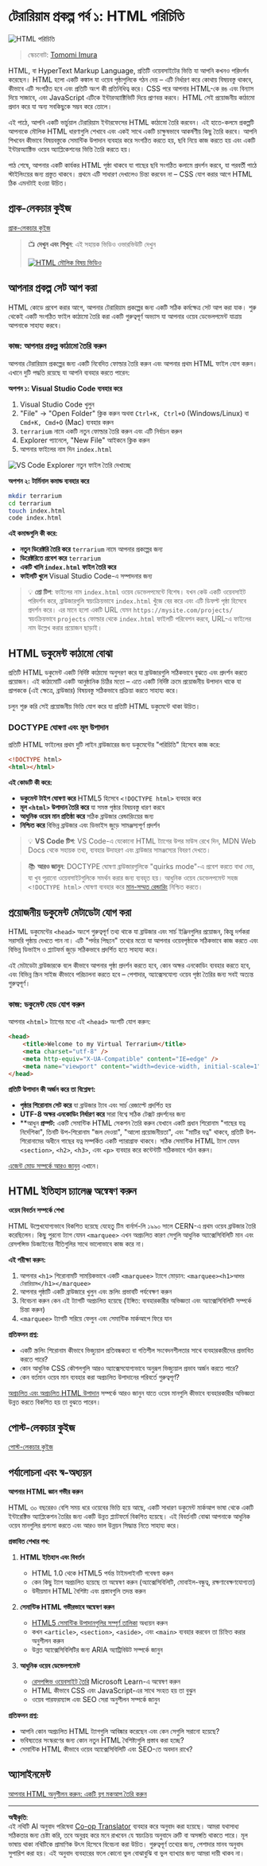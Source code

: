 <!--
CO_OP_TRANSLATOR_METADATA:
{
  "original_hash": "20c72cf2e5b0050d38ca3cb14a75a9df",
  "translation_date": "2025-10-22T21:47:57+00:00",
  "source_file": "3-terrarium/1-intro-to-html/README.md",
  "language_code": "bn"
}
-->
# টেরারিয়াম প্রকল্প পর্ব ১: HTML পরিচিতি

![HTML পরিচিতি](../../../../translated_images/webdev101-html.4389c2067af68e98280c1bde52b6c6269f399eaae3659b7c846018d8a7b0bbd9.bn.png)
> স্কেচনোট: [Tomomi Imura](https://twitter.com/girlie_mac)

HTML, বা HyperText Markup Language, প্রতিটি ওয়েবসাইটের ভিত্তি যা আপনি কখনও পরিদর্শন করেছেন। HTML হলো একটি কঙ্কাল যা ওয়েব পৃষ্ঠাগুলিকে গঠন দেয় – এটি নির্ধারণ করে কোথায় বিষয়বস্তু থাকবে, কীভাবে এটি সংগঠিত হবে এবং প্রতিটি অংশ কী প্রতিনিধিত্ব করে। CSS পরে আপনার HTML-কে রঙ এবং বিন্যাস দিয়ে সাজাবে, এবং JavaScript এটিকে ইন্টারঅ্যাক্টিভিটি দিয়ে প্রাণবন্ত করবে। HTML সেই প্রয়োজনীয় কাঠামো প্রদান করে যা অন্য সবকিছুকে সম্ভব করে তোলে।

এই পাঠে, আপনি একটি ভার্চুয়াল টেরারিয়াম ইন্টারফেসের HTML কাঠামো তৈরি করবেন। এই হাতে-কলমে প্রকল্পটি আপনাকে মৌলিক HTML ধারণাগুলি শেখাবে এবং একই সাথে একটি চাক্ষুষভাবে আকর্ষণীয় কিছু তৈরি করবে। আপনি শিখবেন কীভাবে বিষয়বস্তুকে সেমান্টিক উপাদান ব্যবহার করে সংগঠিত করতে হয়, ছবি নিয়ে কাজ করতে হয় এবং একটি ইন্টারঅ্যাক্টিভ ওয়েব অ্যাপ্লিকেশনের ভিত্তি তৈরি করতে হয়।

পাঠ শেষে, আপনার একটি কার্যকর HTML পৃষ্ঠা থাকবে যা গাছের ছবি সংগঠিত কলামে প্রদর্শন করবে, যা পরবর্তী পাঠে স্টাইলিংয়ের জন্য প্রস্তুত থাকবে। প্রথমে এটি সাধারণ দেখালেও চিন্তা করবেন না – CSS যোগ করার আগে HTML ঠিক এমনটাই হওয়া উচিত।

## প্রাক-লেকচার কুইজ

[প্রাক-লেকচার কুইজ](https://ff-quizzes.netlify.app/web/quiz/15)

> 📺 **দেখুন এবং শিখুন**: এই সহায়ক ভিডিও ওভারভিউটি দেখুন
> 
> [![HTML মৌলিক বিষয় ভিডিও](https://img.youtube.com/vi/1TvxJKBzhyQ/0.jpg)](https://www.youtube.com/watch?v=1TvxJKBzhyQ)

## আপনার প্রকল্প সেট আপ করা

HTML কোডে প্রবেশ করার আগে, আপনার টেরারিয়াম প্রকল্পের জন্য একটি সঠিক কর্মক্ষেত্র সেট আপ করা যাক। শুরু থেকেই একটি সংগঠিত ফাইল কাঠামো তৈরি করা একটি গুরুত্বপূর্ণ অভ্যাস যা আপনার ওয়েব ডেভেলপমেন্ট যাত্রায় আপনাকে সাহায্য করবে।

### কাজ: আপনার প্রকল্প কাঠামো তৈরি করুন

আপনার টেরারিয়াম প্রকল্পের জন্য একটি নিবেদিত ফোল্ডার তৈরি করুন এবং আপনার প্রথম HTML ফাইল যোগ করুন। এখানে দুটি পদ্ধতি রয়েছে যা আপনি ব্যবহার করতে পারেন:

**অপশন ১: Visual Studio Code ব্যবহার করে**
1. Visual Studio Code খুলুন
2. "File" → "Open Folder" ক্লিক করুন অথবা `Ctrl+K, Ctrl+O` (Windows/Linux) বা `Cmd+K, Cmd+O` (Mac) ব্যবহার করুন
3. `terrarium` নামে একটি নতুন ফোল্ডার তৈরি করুন এবং এটি নির্বাচন করুন
4. Explorer প্যানেলে, "New File" আইকনে ক্লিক করুন
5. আপনার ফাইলের নাম দিন `index.html`

![VS Code Explorer নতুন ফাইল তৈরি দেখাচ্ছে](../../../../translated_images/vs-code-index.e2986cf919471eb984a0afef231380c8b132b000635105f2397bd2754d1b689c.bn.png)

**অপশন ২: টার্মিনাল কমান্ড ব্যবহার করে**
```bash
mkdir terrarium
cd terrarium
touch index.html
code index.html
```

**এই কমান্ডগুলি কী করে:**
- **নতুন ডিরেক্টরি তৈরি করে** `terrarium` নামে আপনার প্রকল্পের জন্য
- **ডিরেক্টরিতে প্রবেশ করে** `terrarium`
- **একটি খালি `index.html` ফাইল তৈরি করে**
- **ফাইলটি খুলে** Visual Studio Code-এ সম্পাদনার জন্য

> 💡 **প্রো টিপ**: ফাইলের নাম `index.html` ওয়েব ডেভেলপমেন্টে বিশেষ। যখন কেউ একটি ওয়েবসাইট পরিদর্শন করে, ব্রাউজারগুলি স্বয়ংক্রিয়ভাবে `index.html` খুঁজে বের করে এবং এটি ডিফল্ট পৃষ্ঠা হিসেবে প্রদর্শন করে। এর মানে হলো একটি URL যেমন `https://mysite.com/projects/` স্বয়ংক্রিয়ভাবে `projects` ফোল্ডার থেকে `index.html` ফাইলটি পরিবেশন করবে, URL-এ ফাইলের নাম উল্লেখ করার প্রয়োজন ছাড়াই।

## HTML ডকুমেন্ট কাঠামো বোঝা

প্রতিটি HTML ডকুমেন্ট একটি নির্দিষ্ট কাঠামো অনুসরণ করে যা ব্রাউজারগুলি সঠিকভাবে বুঝতে এবং প্রদর্শন করতে প্রয়োজন। এই কাঠামোটি একটি আনুষ্ঠানিক চিঠির মতো – এতে একটি নির্দিষ্ট ক্রমে প্রয়োজনীয় উপাদান থাকে যা প্রাপককে (এই ক্ষেত্রে, ব্রাউজার) বিষয়বস্তু সঠিকভাবে প্রক্রিয়া করতে সাহায্য করে।

চলুন শুরু করি সেই প্রয়োজনীয় ভিত্তি যোগ করে যা প্রতিটি HTML ডকুমেন্টে থাকা উচিত।

### DOCTYPE ঘোষণা এবং মূল উপাদান

প্রতিটি HTML ফাইলের প্রথম দুটি লাইন ব্রাউজারের জন্য ডকুমেন্টের "পরিচিতি" হিসেবে কাজ করে:

```html
<!DOCTYPE html>
<html></html>
```

**এই কোডটি কী করে:**
- **ডকুমেন্ট টাইপ ঘোষণা করে** HTML5 হিসেবে `<!DOCTYPE html>` ব্যবহার করে
- **মূল `<html>` উপাদান তৈরি করে** যা সমস্ত পৃষ্ঠার বিষয়বস্তু ধারণ করবে
- **আধুনিক ওয়েব মান প্রতিষ্ঠা করে** সঠিক ব্রাউজার রেন্ডারিংয়ের জন্য
- **নিশ্চিত করে** বিভিন্ন ব্রাউজার এবং ডিভাইস জুড়ে সামঞ্জস্যপূর্ণ প্রদর্শন

> 💡 **VS Code টিপ**: VS Code-এ যেকোনো HTML ট্যাগের উপর মাউস রেখে দিন, MDN Web Docs থেকে সহায়ক তথ্য, ব্যবহার উদাহরণ এবং ব্রাউজার সামঞ্জস্যের বিবরণ দেখতে।

> 📚 **আরও জানুন**: DOCTYPE ঘোষণা ব্রাউজারগুলিকে "quirks mode"-এ প্রবেশ করতে বাধা দেয়, যা খুব পুরানো ওয়েবসাইটগুলিকে সমর্থন করার জন্য ব্যবহৃত হয়। আধুনিক ওয়েব ডেভেলপমেন্ট সহজ `<!DOCTYPE html>` ঘোষণা ব্যবহার করে [মান-সম্মত রেন্ডারিং](https://developer.mozilla.org/docs/Web/HTML/Quirks_Mode_and_Standards_Mode) নিশ্চিত করতে।

## প্রয়োজনীয় ডকুমেন্ট মেটাডেটা যোগ করা

HTML ডকুমেন্টের `<head>` অংশে গুরুত্বপূর্ণ তথ্য থাকে যা ব্রাউজার এবং সার্চ ইঞ্জিনগুলির প্রয়োজন, কিন্তু দর্শকরা সরাসরি পৃষ্ঠায় দেখতে পান না। এটি "পর্দার পিছনে" তথ্যের মতো যা আপনার ওয়েবপৃষ্ঠাকে সঠিকভাবে কাজ করতে এবং বিভিন্ন ডিভাইস ও প্ল্যাটফর্ম জুড়ে সঠিকভাবে প্রদর্শিত হতে সাহায্য করে।

এই মেটাডেটা ব্রাউজারকে বলে কীভাবে আপনার পৃষ্ঠা প্রদর্শন করতে হবে, কোন অক্ষর এনকোডিং ব্যবহার করতে হবে, এবং বিভিন্ন স্ক্রিন সাইজ কীভাবে পরিচালনা করতে হবে – পেশাদার, অ্যাক্সেসযোগ্য ওয়েব পৃষ্ঠা তৈরির জন্য সবই অত্যন্ত গুরুত্বপূর্ণ।

### কাজ: ডকুমেন্ট হেড যোগ করুন

আপনার `<html>` ট্যাগের মধ্যে এই `<head>` অংশটি যোগ করুন:

```html
<head>
	<title>Welcome to my Virtual Terrarium</title>
	<meta charset="utf-8" />
	<meta http-equiv="X-UA-Compatible" content="IE=edge" />
	<meta name="viewport" content="width=device-width, initial-scale=1" />
</head>
```

**প্রতিটি উপাদান কী অর্জন করে তা বিশ্লেষণ:**
- **পৃষ্ঠার শিরোনাম সেট করে** যা ব্রাউজার ট্যাব এবং সার্চ রেজাল্টে প্রদর্শিত হয়
- **UTF-8 অক্ষর এনকোডিং নির্ধারণ করে** সারা বিশ্বে সঠিক টেক্সট প্রদর্শনের জন্য
- **আধুন
**প্রম্পট:** একটি সেমান্টিক HTML সেকশন তৈরি করুন যেখানে একটি প্রধান শিরোনাম "গাছের যত্ন নির্দেশিকা", তিনটি উপ-শিরোনাম "জল দেওয়া", "আলো প্রয়োজনীয়তা", এবং "মাটির যত্ন" থাকবে, প্রতিটি উপ-শিরোনামের অধীনে গাছের যত্ন সম্পর্কিত একটি প্যারাগ্রাফ থাকবে। সঠিক সেমান্টিক HTML ট্যাগ যেমন `<section>`, `<h2>`, `<h3>`, এবং `<p>` ব্যবহার করে কন্টেন্টটি সঠিকভাবে গঠন করুন।

[এজেন্ট মোড সম্পর্কে আরও জানুন](https://code.visualstudio.com/blogs/2025/02/24/introducing-copilot-agent-mode) এখানে।

## HTML ইতিহাস চ্যালেঞ্জ অন্বেষণ করুন

**ওয়েব বিবর্তন সম্পর্কে শেখা**

HTML উল্লেখযোগ্যভাবে বিকশিত হয়েছে যেহেতু টিম বার্নার্স-লি ১৯৯০ সালে CERN-এ প্রথম ওয়েব ব্রাউজার তৈরি করেছিলেন। কিছু পুরনো ট্যাগ যেমন `<marquee>` এখন অপ্রচলিত কারণ সেগুলি আধুনিক অ্যাক্সেসিবিলিটি মান এবং রেসপন্সিভ ডিজাইনের নীতিগুলির সাথে ভালোভাবে কাজ করে না।

**এই পরীক্ষা করুন:**
1. আপনার `<h1>` শিরোনামটি সাময়িকভাবে একটি `<marquee>` ট্যাগে মোড়ান: `<marquee><h1>আমার টেরারিয়াম</h1></marquee>`
2. আপনার পৃষ্ঠাটি একটি ব্রাউজারে খুলুন এবং স্ক্রলিং প্রভাবটি পর্যবেক্ষণ করুন
3. বিবেচনা করুন কেন এই ট্যাগটি অপ্রচলিত হয়েছে (ইঙ্গিত: ব্যবহারকারীর অভিজ্ঞতা এবং অ্যাক্সেসিবিলিটি সম্পর্কে চিন্তা করুন)
4. `<marquee>` ট্যাগটি সরিয়ে ফেলুন এবং সেমান্টিক মার্কআপে ফিরে যান

**প্রতিফলন প্রশ্ন:**
- একটি স্ক্রলিং শিরোনাম কীভাবে ভিজ্যুয়াল প্রতিবন্ধকতা বা গতিশীল সংবেদনশীলতার সাথে ব্যবহারকারীদের প্রভাবিত করতে পারে?
- কোন আধুনিক CSS কৌশলগুলি আরও অ্যাক্সেসযোগ্যভাবে অনুরূপ ভিজ্যুয়াল প্রভাব অর্জন করতে পারে?
- কেন বর্তমান ওয়েব মান ব্যবহার করা অপ্রচলিত উপাদানের পরিবর্তে গুরুত্বপূর্ণ?

[অপ্রচলিত এবং অপ্রচলিত HTML উপাদান](https://developer.mozilla.org/docs/Web/HTML/Element#Obsolete_and_deprecated_elements) সম্পর্কে আরও জানুন যাতে ওয়েব মানগুলি কীভাবে ব্যবহারকারীর অভিজ্ঞতা উন্নত করতে বিকশিত হয় তা বুঝতে পারেন।


## পোস্ট-লেকচার কুইজ

[পোস্ট-লেকচার কুইজ](https://ff-quizzes.netlify.app/web/quiz/16)

## পর্যালোচনা এবং স্ব-অধ্যয়ন

**আপনার HTML জ্ঞান গভীর করুন**

HTML ৩০ বছরেরও বেশি সময় ধরে ওয়েবের ভিত্তি হয়ে আছে, একটি সাধারণ ডকুমেন্ট মার্কআপ ভাষা থেকে একটি ইন্টারেক্টিভ অ্যাপ্লিকেশন তৈরির জন্য একটি উন্নত প্ল্যাটফর্মে বিকশিত হয়েছে। এই বিবর্তনটি বোঝা আপনাকে আধুনিক ওয়েব মানগুলির প্রশংসা করতে এবং আরও ভাল উন্নয়ন সিদ্ধান্ত নিতে সাহায্য করে।

**প্রস্তাবিত শেখার পথ:**

1. **HTML ইতিহাস এবং বিবর্তন**
   - HTML 1.0 থেকে HTML5 পর্যন্ত টাইমলাইনটি গবেষণা করুন
   - কেন কিছু ট্যাগ অপ্রচলিত হয়েছে তা অন্বেষণ করুন (অ্যাক্সেসিবিলিটি, মোবাইল-বন্ধুত্ব, রক্ষণাবেক্ষণযোগ্যতা)
   - উদীয়মান HTML বৈশিষ্ট্য এবং প্রস্তাবগুলি তদন্ত করুন

2. **সেমান্টিক HTML গভীরভাবে অন্বেষণ করুন**
   - [HTML5 সেমান্টিক উপাদানগুলির সম্পূর্ণ তালিকা](https://developer.mozilla.org/docs/Web/HTML/Element) অধ্যয়ন করুন
   - কখন `<article>`, `<section>`, `<aside>`, এবং `<main>` ব্যবহার করবেন তা চিহ্নিত করার অনুশীলন করুন
   - উন্নত অ্যাক্সেসিবিলিটির জন্য ARIA অ্যাট্রিবিউট সম্পর্কে জানুন

3. **আধুনিক ওয়েব ডেভেলপমেন্ট**
   - [রেসপন্সিভ ওয়েবসাইট তৈরি](https://docs.microsoft.com/learn/modules/build-simple-website/?WT.mc_id=academic-77807-sagibbon) Microsoft Learn-এ অন্বেষণ করুন
   - HTML কীভাবে CSS এবং JavaScript-এর সাথে সংহত হয় তা বুঝুন
   - ওয়েব পারফরম্যান্স এবং SEO সেরা অনুশীলন সম্পর্কে জানুন

**প্রতিফলন প্রশ্ন:**
- আপনি কোন অপ্রচলিত HTML ট্যাগগুলি আবিষ্কার করেছেন এবং কেন সেগুলি সরানো হয়েছে?
- ভবিষ্যতের সংস্করণের জন্য কোন নতুন HTML বৈশিষ্ট্যগুলি প্রস্তাব করা হচ্ছে?
- সেমান্টিক HTML কীভাবে ওয়েব অ্যাক্সেসিবিলিটি এবং SEO-তে অবদান রাখে?


## অ্যাসাইনমেন্ট

[আপনার HTML অনুশীলন করুন: একটি ব্লগ মকআপ তৈরি করুন](assignment.md)

---

**অস্বীকৃতি**:  
এই নথিটি AI অনুবাদ পরিষেবা [Co-op Translator](https://github.com/Azure/co-op-translator) ব্যবহার করে অনুবাদ করা হয়েছে। আমরা যথাসাধ্য সঠিকতার জন্য চেষ্টা করি, তবে অনুগ্রহ করে মনে রাখবেন যে স্বয়ংক্রিয় অনুবাদে ত্রুটি বা অসঙ্গতি থাকতে পারে। মূল ভাষায় থাকা নথিটিকে প্রামাণিক উৎস হিসেবে বিবেচনা করা উচিত। গুরুত্বপূর্ণ তথ্যের জন্য, পেশাদার মানব অনুবাদ সুপারিশ করা হয়। এই অনুবাদ ব্যবহারের ফলে কোনো ভুল বোঝাবুঝি বা ভুল ব্যাখ্যার জন্য আমরা দায়ী থাকব না।